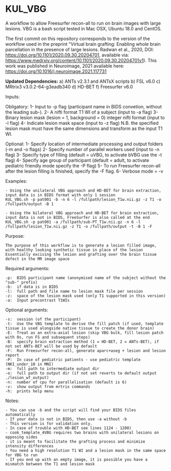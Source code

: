 # KUL_VBG
A workflow to allow Freesurfer recon-all to run on brain images with large lesions.
VBG is a bash script tested in Mac OSX, Ubuntu 18.0 and CentOS. 

The first commit on this repository corresponds to the version of the workflow used in the preprint "Virtual brain grafting: Enabling whole brain parcellation in the presence of large lesions. Radwan et al., 2020, DOI: https://doi.org/10.1101/2020.09.30.20204701, available via: https://www.medrxiv.org/content/10.1101/2020.09.30.20204701v1). This work was published in Neuroimage, 2021 available here: https://doi.org/10.1016/j.neuroimage.2021.117731

**Updated Dependencies:**
a) ANTs v2.3.1 and ANTsX scripts
b) FSL v6.0
c) MRtrix3 v3.0.2-64-g3eadb340
d) HD-BET
f) Freesurfer v6.0

Inputs:

Obligatory: 
1- Input to -p flag (participant name in BIDS convetion, without the leading sub-). 
2- A nifti format T1 WI of a subject (input to -a flag)
3- Binary lesion mask (lesion = 1, background = 0) integer nifti format (input to -l flag)
4- Indicate lesion mask space (input to -z flag) N.B. the specified lesion mask must have the same dimensions and transform as the input T1 WI.

Optional:
1- Specify location of intermediate processing and output folders (-m and -o flags)
2- Specify number of parallel workers used (input to -n flag)
3- Specify type of filling (default = uVBG, to activate bVBG use the -t flag)
4- Specify age group of participant (default = adult, to activate pediatric friendly mode specify the -P flag)
5- To run Freesurfer recon-all after the lesion filling is finished, specify the -F flag.
6- Verbose mode = -v

Examples:

    - Using the unilateral VBG approach and HD-BET for brain extraction, input data is in BIDS format with only 1 session
    KUL_VBG.sh -p pat001 -b -n 6 -l /fullpath/lesion_T1w.nii.gz -z T1 -o /fullpath/output -B 1
    
    - Using the bilateral VBG approach and HD-BET for brain extraction, input data is not in BIDS, FreeSurfer is also called at the end
    KUL_VBG.sh -p pat001 -a /fullpath/sub-PT_T1w.nii.gz -n 6 -l /fullpath/lesion_T1w.nii.gz -z T1 -o /fullpath/output -t -B 1 -F
	

Purpose:

    The purpose of this workflow is to generate a lesion filled image, with healthy looking synthetic tissue in place of the lesion
    Essentially excising the lesion and grafting over the brain tissue defect in the MR image space
    

Required arguments:

    -p:  BIDS participant name (anonymised name of the subject without the "sub-" prefix)
    -b:  if data is in BIDS
    -l:  full path and file name to lesion mask file per session
    -z:  space of the lesion mask used (only T1 supported in this version)
    -a:  Input precontrast T1WIs


Optional arguments:

    -s:  session (of the participant)
    -t:  Use the VBG template to derive the fill patch (if used, template tissue is used alongside native tissue to create the donor brain)
    -E:  Treat as an extra-axial lesion (skip VBG bulk, fill lesion patch with 0s, run FS and subsequent steps)
    -B:  specify brain extraction method (1 = HD-BET, 2 = ANTs-BET), if not set ANTs-BET will be used by default
    -F:  Run Freesurfer recon-all, generate aparc+aseg + lesion and lesion report
    -P:  In case of pediatric patients - use pediatric template (NKI_under_10 in MNI)
    -m:  full path to intermediate output dir
    -o:  full path to output dir (if not set reverts to default output ./lesion_wf_output)
    -n:  number of cpu for parallelisation (default is 6)
    -v:  show output from mrtrix commands
    -h:  prints help menu

Notes: 

    - You can use -b and the script will find your BIDS files automatically
    - If your data is not in BIDS, then use -a without -b
    - This version is for validation only.
    - In case of trouble with HD-BET see lines 1124 - 1200)
    - cook_template_4VBG requires two brains with unilateral lesions on opposing sides
    - it is meant to facilitate the grafting process and minimize intensity differences
    - You need a high resolution T1 WI and a lesion mask in the same space for VBG to run
    - If you end up with an empty image, it is possible you have a mismatch between the T1 and lesion mask
